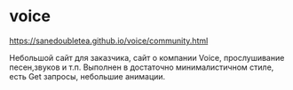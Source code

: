 # voice

https://sanedoubletea.github.io/voice/community.html

Небольшой сайт для заказчика, сайт о компании Voice, прослушивание песен,звуков и т.п.
Выполнен в достаточно минималистичном стиле, есть Get запросы, небольшие анимации.
